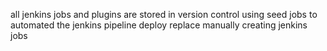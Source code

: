 all jenkins jobs and plugins are stored in version control
using seed jobs to automated the jenkins pipeline deploy
replace manually creating jenkins jobs
